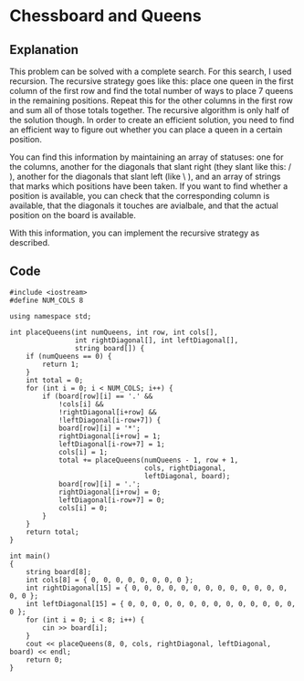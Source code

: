 # Chessboard and Queens
## Explanation
This problem can be solved with a complete search. For this search, I used recursion. The recursive strategy goes like this: place one queen in the first column of the first row and find the total number of ways to place 7 queens in the remaining positions. Repeat this for the other columns in the first row and sum all of those totals together. The recursive algorithm is only half of the solution though. In order to create an efficient solution, you need to find an efficient way to figure out whether you can place a queen in a certain position.

You can find this information by maintaining an array of statuses: one for the columns, another for the diagonals that slant right (they slant like this: / ), another for the diagonals that slant left (like \ ), and an array of strings that marks which positions have been taken. If you want to find whether a position is available, you can check that the corresponding column is available, that the diagonals it touches are avialbale, and that the actual position on the board is available. 

With this information, you can implement the recursive strategy as described.
## Code
    #include <iostream>
    #define NUM_COLS 8

    using namespace std;

    int placeQueens(int numQueens, int row, int cols[],
                    int rightDiagonal[], int leftDiagonal[], 
                    string board[]) {
        if (numQueens == 0) {
            return 1;
        }
        int total = 0;
        for (int i = 0; i < NUM_COLS; i++) {
            if (board[row][i] == '.' && 
                !cols[i] && 
                !rightDiagonal[i+row] && 
                !leftDiagonal[i-row+7]) {
                board[row][i] = '*';
                rightDiagonal[i+row] = 1;
                leftDiagonal[i-row+7] = 1;
                cols[i] = 1;
                total += placeQueens(numQueens - 1, row + 1, 
                                     cols, rightDiagonal, 
                                     leftDiagonal, board);
                board[row][i] = '.';
                rightDiagonal[i+row] = 0;
                leftDiagonal[i-row+7] = 0;
                cols[i] = 0;
            }
        }
        return total;
    }

    int main()
    {
        string board[8];
        int cols[8] = { 0, 0, 0, 0, 0, 0, 0, 0 };
        int rightDiagonal[15] = { 0, 0, 0, 0, 0, 0, 0, 0, 0, 0, 0, 0, 0, 0, 0 };
        int leftDiagonal[15] = { 0, 0, 0, 0, 0, 0, 0, 0, 0, 0, 0, 0, 0, 0, 0 };
        for (int i = 0; i < 8; i++) {
            cin >> board[i];
        }
        cout << placeQueens(8, 0, cols, rightDiagonal, leftDiagonal, board) << endl;
        return 0;
    }